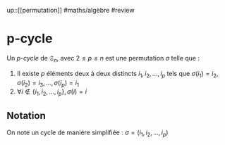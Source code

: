 up::[[permutation]]
#maths/algèbre #review 
# p-cycle

Un _p-cycle_ de $\mathfrak S_n$, avec $2\leq p\leq n$ est une permutation $\sigma$ telle que :
 1. Il existe $p$ éléments deux à deux distincts $i_1,i_2,\ldots,i_p$ tels que $\sigma(i_1)=i_2, \sigma(i_2)=i_3, \ldots, \sigma(i_p)=i_1$
 2. $\forall i\notin \{i_1,i_2,\ldots,i_p\}, \sigma(i)=i$

## Notation
On note un cycle de manière simplifiée :
$\sigma = (i_1, i_2,\ldots,i_p)$
